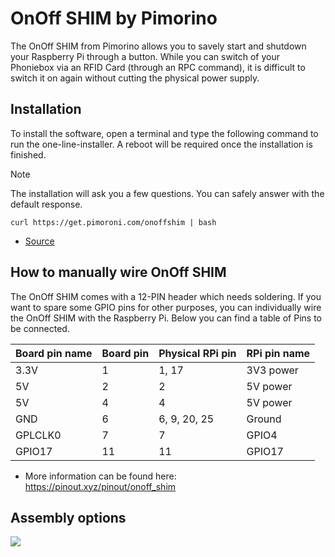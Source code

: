 # OnOff SHIM by Pimorino

The OnOff SHIM from Pimorino allows you to savely start and shutdown your Raspberry Pi through a button. While you can switch of your Phoniebox via an RFID Card (through an RPC command), it is difficult to switch it on again without cutting the physical power supply.

## Installation

To install the software, open a terminal and type the following command to run the one-line-installer. A reboot will be required once the installation is finished.

> [!NOTE]
> The installation will ask you a few questions. You can safely answer with the default response.

```
curl https://get.pimoroni.com/onoffshim | bash
```

* [Source](https://shop.pimoroni.com/products/onoff-shim?variant=41102600138)

## How to manually wire OnOff SHIM

The OnOff SHIM comes with a 12-PIN header which needs soldering. If you want to spare some GPIO pins for other purposes, you can individually wire the OnOff SHIM with the Raspberry Pi. Below you can find a table of Pins to be connected.

| Board pin name | Board pin | Physical RPi pin | RPi pin name |
|----------------|-----------|------------------|--------------|
| 3.3V           | 1         | 1, 17            | 3V3 power    |
| 5V             | 2         | 2                | 5V power     |
| 5V             | 4         | 4                | 5V power     |
| GND            | 6         | 6, 9, 20, 25     | Ground       |
| GPLCLK0        | 7         | 7                | GPIO4        |
| GPIO17         | 11        | 11               | GPIO17       |

* More information can be found here: https://pinout.xyz/pinout/onoff_shim

## Assembly options

![](https://cdn.review-images.pimoroni.com/upload-b6276a310ccfbeae93a2d13ec19ab83b-1617096824.jpg?width=640)

